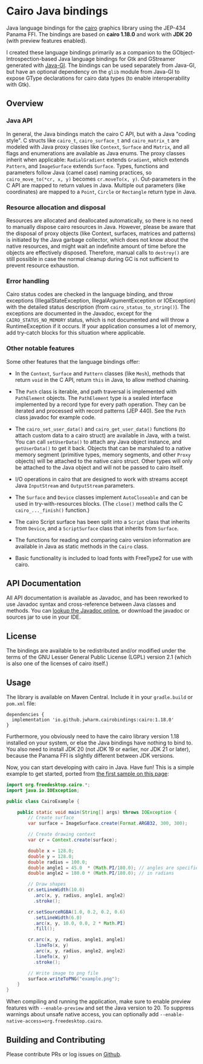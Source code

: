 # Cairo Java bindings
Java language bindings for the [cairo](https://www.cairographics.org) graphics library using the 
JEP-434 Panama FFI. The bindings are based on **cairo 1.18.0** and work with **JDK 20** (with preview 
features enabled). 

I created these language bindings primarily as a companion to the GObject-Introspection-based Java 
language bindings for Gtk and GStreamer generated with [Java-GI](https://github.com/jwharm/java-gi). 
The bindings can be used separately from Java-GI, but have an optional dependency on the `glib` module
from Java-GI to expose GType declarations for cairo data types (to enable interoperability with Gtk).

## Overview

### Java API

In general, the Java bindings match the cairo C API, but with a Java "coding style". C structs like 
`cairo_t`, `cairo_surface_t` and `cairo_matrix_t` are modeled with Java proxy 
classes like `Context`, `Surface` and `Matrix`, and all flags and enumerations are 
available as Java enums. The proxy classes inherit when applicable: `RadialGradient` extends 
`Gradient`, which extends `Pattern`, and `ImageSurface` extends `Surface`. Types, 
functions and parameters follow Java (camel case) naming practices, so 
`cairo_move_to(*cr, x, y)` becomes `cr.moveTo(x, y)`. Out-parameters in the C API 
are mapped to return values in Java. Multiple out parameters (like coordinates) are mapped to a 
`Point`, `Circle` or `Rectangle` return type in Java.

### Resource allocation and disposal

Resources are allocated and deallocated automatically, so there is no need to manually dispose 
cairo resources in Java. However, please be aware that the disposal of proxy objects (like Context, 
surfaces, matrices and patterns) is initiated by the Java garbage collector, which does not know 
about the native resources, and might wait an indefinite amount of time before the objects are 
effectively disposed. Therefore, manual calls to `destroy()` are still possible in case the 
normal cleanup during GC is not sufficient to prevent resource exhaustion.

### Error handling

Cairo status codes are checked in the language binding, and throw exceptions 
(IllegalStateException, IllegalArgumentException or IOException) with the detailed status 
description (from `cairo_status_to_string()`). The exceptions are documented in the 
Javadoc, except for the `CAIRO_STATUS_NO_MEMORY` status, which is not documented and will 
throw a RuntimeException if it occurs. If your application consumes a lot of memory, add try-catch 
blocks for this situation where applicable.

### Other notable features

Some other features that the language bindings offer:

* In the `Context`, `Surface` and `Pattern` classes (like `Mesh`), methods that return 
  `void` in the C API, return `this` in Java, to allow method chaining.

* The `Path` class is iterable, and path traversal is implemented with `PathElement` 
  objects. The `PathElement` type is a sealed interface implemented by a record type for every 
  path operation. They can be iterated and processed with record patterns (JEP 440). See the 
  `Path` class javadoc for example code.

* The `cairo_set_user_data()` and `cairo_get_user_data()` functions (to attach 
  custom data to a cairo struct) are available in Java, with a twist. You can call 
  `setUserData()` to attach any Java object instance, and `getUserData()` to get it 
  back. Objects that can be marshaled to a native memory segment (primitive types, memory segments, 
  and other `Proxy` objects) will be attached to the native cairo struct. Other types will only 
  be attached to the Java object and will not be passed to cairo itself.

* I/O operations in cairo that are designed to work with streams accept Java `InputStream` and 
  `OutputStream` parameters.
  
* The `Surface` and `Device` classes implement `AutoCloseable` and can be used in 
  try-with-resources blocks. (The `close()` method calls the C `cairo_..._finish()` 
  function.)

* The cairo Script surface has been split into a `Script` class that inherits from 
  `Device`, and a `ScriptSurface` class that inherits from `Surface`.

* The functions for reading and comparing cairo version information are available in Java as static 
  methods in the `Cairo` class.

* Basic functionality is included to load fonts with FreeType2 for use with cairo.

## API Documentation

All API documentation is available as Javadoc, and has been reworked to use Javadoc syntax and 
cross-reference between Java classes and methods. You can 
[lookup the Javadoc online](https://jwharm.github.io/cairo-java-bindings/javadoc/), or download 
the javadoc or sources jar to use in your IDE.

## License

The bindings are available to be redistributed and/or modified under the terms of  the GNU Lesser 
General Public License (LGPL) version 2.1 (which is also one of the licenses of cairo itself.)

## Usage

The library is available on Maven Central. Include it in your `gradle.build` or `pom.xml` file:

```
dependencies {
  implementation 'io.github.jwharm.cairobindings:cairo:1.18.0'
}
```

Furthermore, you obviously need to have the cairo library version 1.18 installed on your system, 
or else the Java bindings have nothing to bind to. You also need to install JDK 20 (not JDK 19 or 
earlier, nor JDK 21 or later), because the Panama FFI is slightly different between JDK versions.

Now, you can start developing with cairo in Java. Have fun! This is a simple example to get started, 
ported from [the first sample on this page](https://www.cairographics.org/samples/):

```java
import org.freedesktop.cairo.*;
import java.io.IOException;

public class CairoExample {

    public static void main(String[] args) throws IOException {
        // Create surface
        var surface = ImageSurface.create(Format.ARGB32, 300, 300);

        // Create drawing context
        var cr = Context.create(surface);

        double x = 128.0;
        double y = 128.0;
        double radius = 100.0;
        double angle1 = 45.0  * (Math.PI/180.0); // angles are specified
        double angle2 = 180.0 * (Math.PI/180.0); // in radians

        // Draw shapes
        cr.setLineWidth(10.0)
          .arc(x, y, radius, angle1, angle2)
          .stroke();

        cr.setSourceRGBA(1.0, 0.2, 0.2, 0.6)
          .setLineWidth(6.0)
          .arc(x, y, 10.0, 0.0, 2 * Math.PI)
          .fill();

        cr.arc(x, y, radius, angle1, angle1)
          .lineTo(x, y)
          .arc(x, y, radius, angle2, angle2)
          .lineTo(x, y)
          .stroke();

        // Write image to png file
        surface.writeToPNG("example.png");
    }
}
```

When compiling and running the application, make sure to enable preview features with 
`--enable-preview` and set the Java version to 20. To suppress warnings about unsafe native 
access, you can optionally add `--enable-native-access=org.freedesktop.cairo`.

## Building and Contributing

Please contribute PRs or log issues on [Github](https://github.com/jwharm/cairo-java-bindings).

